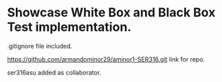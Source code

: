 # Showcase White Box and Black Box Test implementation.

.gitignore file included.

https://github.com/armandominor29/aminor1-SER316.git link for repo.

ser316asu added as collaborator.
